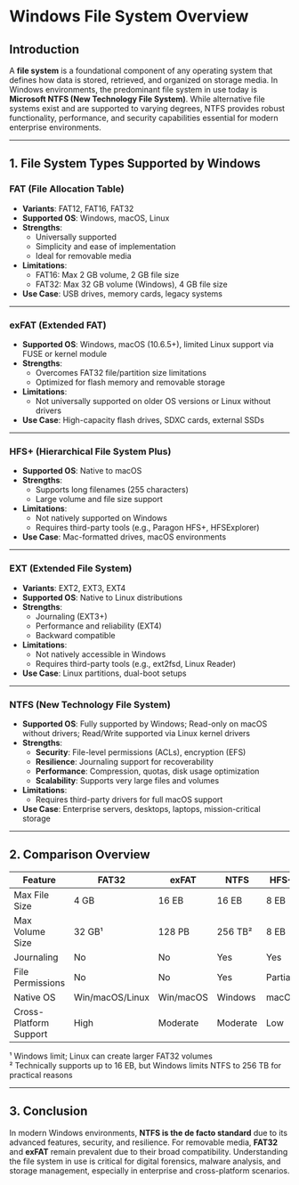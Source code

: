 # Windows File System Overview

## Introduction

A **file system** is a foundational component of any operating system that defines how data is stored, retrieved, and organized on storage media. In Windows environments, the predominant file system in use today is **Microsoft NTFS (New Technology File System)**. While alternative file systems exist and are supported to varying degrees, NTFS provides robust functionality, performance, and security capabilities essential for modern enterprise environments.

---

## 1. File System Types Supported by Windows

### **FAT (File Allocation Table)**

- **Variants**: FAT12, FAT16, FAT32
- **Supported OS**: Windows, macOS, Linux
- **Strengths**:
  - Universally supported
  - Simplicity and ease of implementation
  - Ideal for removable media
- **Limitations**:
  - FAT16: Max 2 GB volume, 2 GB file size
  - FAT32: Max 32 GB volume (Windows), 4 GB file size
- **Use Case**: USB drives, memory cards, legacy systems

---

### **exFAT (Extended FAT)**

- **Supported OS**: Windows, macOS (10.6.5+), limited Linux support via FUSE or kernel module
- **Strengths**:
  - Overcomes FAT32 file/partition size limitations
  - Optimized for flash memory and removable storage
- **Limitations**:
  - Not universally supported on older OS versions or Linux without drivers
- **Use Case**: High-capacity flash drives, SDXC cards, external SSDs

---

### **HFS+ (Hierarchical File System Plus)**

- **Supported OS**: Native to macOS
- **Strengths**:
  - Supports long filenames (255 characters)
  - Large volume and file size support
- **Limitations**:
  - Not natively supported on Windows
  - Requires third-party tools (e.g., Paragon HFS+, HFSExplorer)
- **Use Case**: Mac-formatted drives, macOS environments

---

### **EXT (Extended File System)**

- **Variants**: EXT2, EXT3, EXT4
- **Supported OS**: Native to Linux distributions
- **Strengths**:
  - Journaling (EXT3+)
  - Performance and reliability (EXT4)
  - Backward compatible
- **Limitations**:
  - Not natively accessible in Windows
  - Requires third-party tools (e.g., ext2fsd, Linux Reader)
- **Use Case**: Linux partitions, dual-boot setups

---

### **NTFS (New Technology File System)**

- **Supported OS**: Fully supported by Windows; Read-only on macOS without drivers; Read/Write supported via Linux kernel drivers
- **Strengths**:
  - **Security**: File-level permissions (ACLs), encryption (EFS)
  - **Resilience**: Journaling support for recoverability
  - **Performance**: Compression, quotas, disk usage optimization
  - **Scalability**: Supports very large files and volumes
- **Limitations**:
  - Requires third-party drivers for full macOS support
- **Use Case**: Enterprise servers, desktops, laptops, mission-critical storage

---

## 2. Comparison Overview

| Feature                | FAT32     | exFAT      | NTFS       | HFS+       | EXT4       |
|------------------------|-----------|------------|------------|------------|------------|
| Max File Size          | 4 GB      | 16 EB      | 16 EB      | 8 EB       | 1 EB       |
| Max Volume Size        | 32 GB¹    | 128 PB     | 256 TB²    | 8 EB       | 1 EB       |
| Journaling             | No        | No         | Yes        | Yes        | Yes        |
| File Permissions       | No        | No         | Yes        | Partial    | Yes        |
| Native OS              | Win/macOS/Linux | Win/macOS | Windows    | macOS      | Linux      |
| Cross-Platform Support | High      | Moderate   | Moderate   | Low        | Low        |

¹ Windows limit; Linux can create larger FAT32 volumes  
² Technically supports up to 16 EB, but Windows limits NTFS to 256 TB for practical reasons

---

## 3. Conclusion

In modern Windows environments, **NTFS is the de facto standard** due to its advanced features, security, and resilience. For removable media, **FAT32** and **exFAT** remain prevalent due to their broad compatibility. Understanding the file system in use is critical for digital forensics, malware analysis, and storage management, especially in enterprise and cross-platform scenarios.

